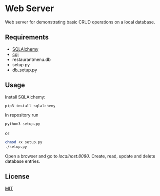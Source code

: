 # Web Server

Web server for demonstrating basic CRUD operations on a local database.

## Requirements

- [SQLAlchemy](https://www.sqlalchemy.org/)
- [cgi](https://docs.python.org/3/library/cgi.html)
- restaurantmenu.db
- setup.py
- db_setup.py

## Usage

Install SQLAlchemy:

```bash
pip3 install sqlalchemy
```

In repository run

```bash
python3 setup.py
```

or 

```bash
chmod +x setup.py
./setup.py
```

Open a browser and go to _localhost:8080_. Create, read, update and delete database entries.

## License

[MIT](https://choosealicense.com/licenses/mit/)